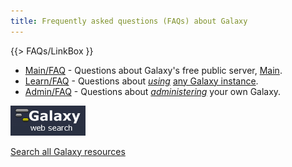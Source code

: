 ```yaml
---
title: Frequently asked questions (FAQs) about Galaxy
---
```

{{> FAQs/LinkBox }}


* [Main/FAQ](/src/main/faq/index.md) - Questions about Galaxy's free public server, [Main](/src/main/index.md).
* [Learn/FAQ](/src/learn/faq/index.md) - Questions about *[using](/src/learn/index.md)* [any Galaxy instance](/src/choices/index.md).
* [Admin/FAQ](/src/admin/faq/index.md) - Questions about *[administering](/src/admin/index.md)* your own Galaxy.

<div class='center'>
<a href='http://galaxyproject.org/search/'><img src="/src/images/logos/GalaxyWebSearch.png" alt="Search all Galaxy resources" width="120" /></a>

[Search all Galaxy resources](https://galaxyproject.org/search/)
</div>
